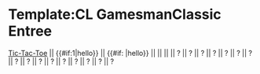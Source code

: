 Template:CL GamesmanClassic Entree
==================================

[Tic-Tac-Toe](Tic-Tac-Toe "wikilink") || {{\#if:1|hello}} || {{\#if: |hello}} || || || || ? || ? || ? || ? || ? || ? || ? || ? || ? || ? || ? || ? || ? || ? || ? || ?
